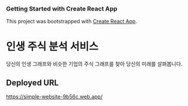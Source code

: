 ### Getting Started with Create React App

This project was bootstrapped with [Create React App](https://github.com/facebook/create-react-app).

# 인생 주식 분석 서비스

당신의 인생 그래프와 비슷한 기업의 주식 그래프를 찾아 당신의 미래를 살펴봅니다.

## Deployed URL

https://simple-website-9b56c.web.app/


